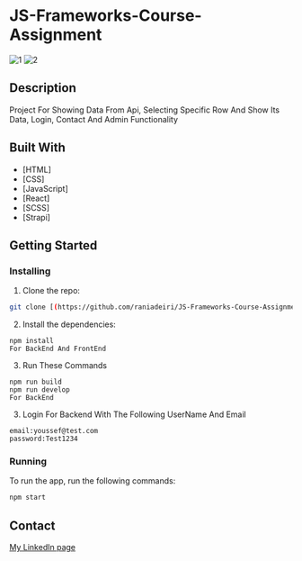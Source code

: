 # JS-Frameworks-Course-Assignment

![1](https://github.com/raniadeiri/Portifolio/assets/61733983/da9cae57-56e9-4807-a441-c88d8ced8f99)
![2](https://github.com/raniadeiri/JS-Frameworks-Course-Assignment/assets/61733983/017d02c8-f968-4887-951c-3b59b29fc0b5)

## Description
Project For Showing Data From Api, Selecting Specific Row And Show Its Data, Login, Contact And Admin Functionality


## Built With


- [HTML]
- [CSS]
- [JavaScript]
- [React]
- [SCSS]
- [Strapi]

## Getting Started

### Installing

1. Clone the repo:

```bash
git clone [(https://github.com/raniadeiri/JS-Frameworks-Course-Assignment.git))]
```
2. Install the dependencies:

```
npm install
For BackEnd And FrontEnd
```
3. Run These Commands

```
npm run build
npm run develop
For BackEnd
```
3. Login For Backend With The Following UserName And Email

```
email:youssef@test.com
password:Test1234
```

### Running

To run the app, run the following commands:

```bash
npm start
```

## Contact

[My LinkedIn page](https://www.linkedin.com/in/rania-deiri-368289210/)

